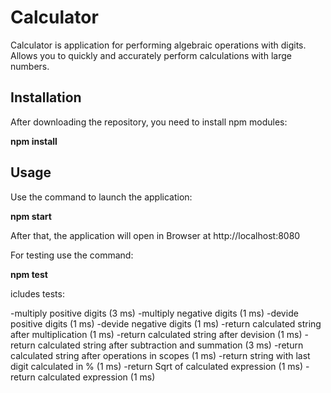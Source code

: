 # Calculator

Calculator is application for performing algebraic operations with digits. Allows you to quickly and accurately perform calculations with large numbers.

## Installation

After downloading the repository, you need to install npm modules:

__npm install__

## Usage

Use the command to launch the application:

__npm start__

After that, the application will open in Browser at http://localhost:8080

For testing use the command:

__npm test__

icludes tests:

-multiply positive digits (3 ms)
-multiply negative digits (1 ms)
-devide positive digits (1 ms)
-devide negative digits (1 ms)
-return calculated string after multiplication (1 ms)
-return calculated string after devision (1 ms)
-return calculated string after subtraction and summation (3 ms)
-return calculated string after operations in scopes (1 ms)
-return string with last digit calculated in % (1 ms)
-return Sqrt of calculated expression (1 ms)
-return calculated expression (1 ms)